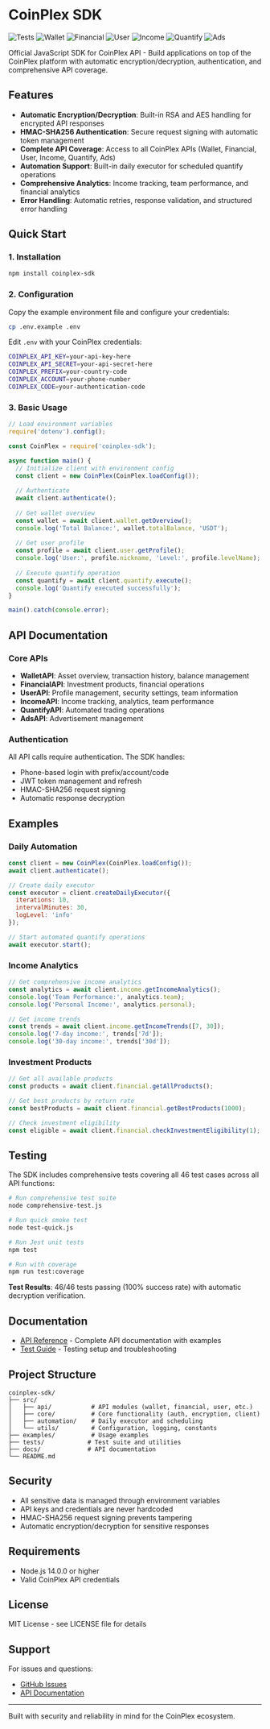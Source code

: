 # CoinPlex SDK

![Tests](https://img.shields.io/endpoint?url=https://raw.githubusercontent.com/krystianslowik/coinplex-sdk/refs/heads/badges/badges/overall.json)
![Wallet](https://img.shields.io/endpoint?url=https://raw.githubusercontent.com/krystianslowik/coinplex-sdk/refs/heads/badges/badges/wallet.json)
![Financial](https://img.shields.io/endpoint?url=https://raw.githubusercontent.com/krystianslowik/coinplex-sdk/refs/heads/badges/badges/financial.json)
![User](https://img.shields.io/endpoint?url=https://raw.githubusercontent.com/krystianslowik/coinplex-sdk/refs/heads/badges/badges/user.json)
![Income](https://img.shields.io/endpoint?url=https://raw.githubusercontent.com/krystianslowik/coinplex-sdk/refs/heads/badges/badges/income.json)
![Quantify](https://img.shields.io/endpoint?url=https://raw.githubusercontent.com/krystianslowik/coinplex-sdk/refs/heads/badges/badges/quantify.json)
![Ads](https://img.shields.io/endpoint?url=https://raw.githubusercontent.com/krystianslowik/coinplex-sdk/refs/heads/badges/badges/ads.json)

Official JavaScript SDK for CoinPlex API - Build applications on top of the CoinPlex platform with automatic encryption/decryption, authentication, and comprehensive API coverage.

## Features

- **Automatic Encryption/Decryption**: Built-in RSA and AES handling for encrypted API responses
- **HMAC-SHA256 Authentication**: Secure request signing with automatic token management
- **Complete API Coverage**: Access to all CoinPlex APIs (Wallet, Financial, User, Income, Quantify, Ads)
- **Automation Support**: Built-in daily executor for scheduled quantify operations
- **Comprehensive Analytics**: Income tracking, team performance, and financial analytics
- **Error Handling**: Automatic retries, response validation, and structured error handling

## Quick Start

### 1. Installation

```bash
npm install coinplex-sdk
```

### 2. Configuration

Copy the example environment file and configure your credentials:

```bash
cp .env.example .env
```

Edit `.env` with your CoinPlex credentials:

```bash
COINPLEX_API_KEY=your-api-key-here
COINPLEX_API_SECRET=your-api-secret-here
COINPLEX_PREFIX=your-country-code
COINPLEX_ACCOUNT=your-phone-number
COINPLEX_CODE=your-authentication-code
```

### 3. Basic Usage

```javascript
// Load environment variables
require('dotenv').config();

const CoinPlex = require('coinplex-sdk');

async function main() {
  // Initialize client with environment config
  const client = new CoinPlex(CoinPlex.loadConfig());
  
  // Authenticate
  await client.authenticate();
  
  // Get wallet overview
  const wallet = await client.wallet.getOverview();
  console.log('Total Balance:', wallet.totalBalance, 'USDT');
  
  // Get user profile
  const profile = await client.user.getProfile();
  console.log('User:', profile.nickname, 'Level:', profile.levelName);
  
  // Execute quantify operation
  const quantify = await client.quantify.execute();
  console.log('Quantify executed successfully');
}

main().catch(console.error);
```

## API Documentation

### Core APIs

- **WalletAPI**: Asset overview, transaction history, balance management
- **FinancialAPI**: Investment products, financial operations
- **UserAPI**: Profile management, security settings, team information
- **IncomeAPI**: Income tracking, analytics, team performance
- **QuantifyAPI**: Automated trading operations
- **AdsAPI**: Advertisement management

### Authentication

All API calls require authentication. The SDK handles:
- Phone-based login with prefix/account/code
- JWT token management and refresh
- HMAC-SHA256 request signing
- Automatic response decryption

## Examples

### Daily Automation

```javascript
const client = new CoinPlex(CoinPlex.loadConfig());
await client.authenticate();

// Create daily executor
const executor = client.createDailyExecutor({
  iterations: 10,
  intervalMinutes: 30,
  logLevel: 'info'
});

// Start automated quantify operations
await executor.start();
```

### Income Analytics

```javascript
// Get comprehensive income analytics
const analytics = await client.income.getIncomeAnalytics();
console.log('Team Performance:', analytics.team);
console.log('Personal Income:', analytics.personal);

// Get income trends
const trends = await client.income.getIncomeTrends([7, 30]);
console.log('7-day income:', trends['7d']);
console.log('30-day income:', trends['30d']);
```

### Investment Products

```javascript
// Get all available products
const products = await client.financial.getAllProducts();

// Get best products by return rate
const bestProducts = await client.financial.getBestProducts(1000);

// Check investment eligibility
const eligible = await client.financial.checkInvestmentEligibility(1);
```

## Testing

The SDK includes comprehensive tests covering all 46 test cases across all API functions:

```bash
# Run comprehensive test suite
node comprehensive-test.js

# Run quick smoke test
node test-quick.js

# Run Jest unit tests
npm test

# Run with coverage
npm run test:coverage
```

**Test Results**: 46/46 tests passing (100% success rate) with automatic decryption verification.

## Documentation

- [API Reference](docs/API_REFERENCE.md) - Complete API documentation with examples
- [Test Guide](tests/README.md) - Testing setup and troubleshooting

## Project Structure

```
coinplex-sdk/
├── src/
│   ├── api/           # API modules (wallet, financial, user, etc.)
│   ├── core/          # Core functionality (auth, encryption, client)
│   ├── automation/    # Daily executor and scheduling
│   └── utils/         # Configuration, logging, constants
├── examples/          # Usage examples
├── tests/            # Test suite and utilities
├── docs/             # API documentation
└── README.md
```

## Security

- All sensitive data is managed through environment variables
- API keys and credentials are never hardcoded
- HMAC-SHA256 request signing prevents tampering
- Automatic encryption/decryption for sensitive responses

## Requirements

- Node.js 14.0.0 or higher
- Valid CoinPlex API credentials

## License

MIT License - see LICENSE file for details

## Support

For issues and questions:
- [GitHub Issues](https://github.com/krystianslowik/coinplex-sdk/issues)
- [API Documentation](docs/API_REFERENCE.md)

---

Built with security and reliability in mind for the CoinPlex ecosystem.